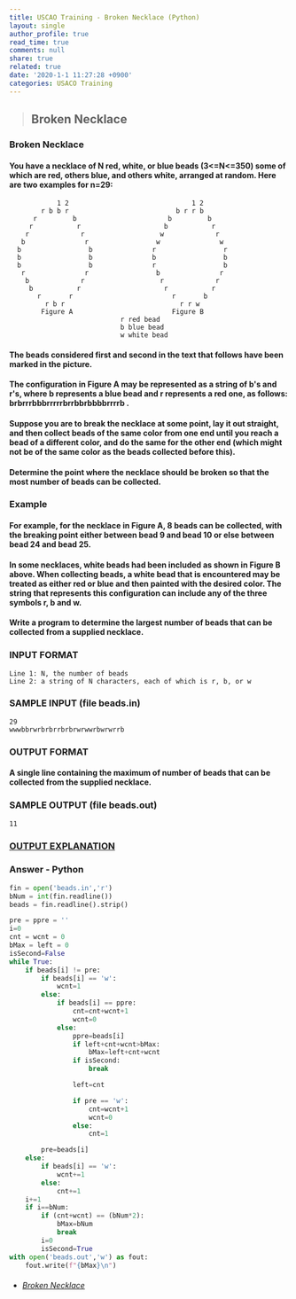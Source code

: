 ```yaml
---
title: USCAO Training - Broken Necklace (Python)
layout: single
author_profile: true
read_time: true
comments: null
share: true
related: true
date: '2020-1-1 11:27:28 +0900'
categories: USACO Training
---
```


> ## Broken Necklace

### Broken Necklace
#### You have a necklace of N red, white, or blue beads (3<=N<=350) some of which are red, others blue, and others white, arranged at random. Here are two examples for n=29:

                1 2                               1 2
            r b b r                           b r r b
          r         b                       b         b
         r           r                     b           r
        r             r                   w             r
       b               r                 w               w
      b                 b               r                 r
      b                 b               b                 b
      b                 b               r                 b
       r               r                 b               r
        b             r                   r             r
         b           r                     r           r
           r       r                         r       b
             r b r                             r r w
            Figure A                         Figure B
								r red bead
								b blue bead
								w white bead

#### The beads considered first and second in the text that follows have been marked in the picture.

#### The configuration in Figure A may be represented as a string of b's and r's, where b represents a blue bead and r represents a red one, as follows: brbrrrbbbrrrrrbrrbbrbbbbrrrrb .

#### Suppose you are to break the necklace at some point, lay it out straight, and then collect beads of the same color from one end until you reach a bead of a different color, and do the same for the other end (which might not be of the same color as the beads collected before this).

#### Determine the point where the necklace should be broken so that the most number of beads can be collected.

### Example

#### For example, for the necklace in Figure A, 8 beads can be collected, with the breaking point either between bead 9 and bead 10 or else between bead 24 and bead 25.

#### In some necklaces, white beads had been included as shown in Figure B above. When collecting beads, a white bead that is encountered may be treated as either red or blue and then painted with the desired color. The string that represents this configuration can include any of the three symbols r, b and w.

#### Write a program to determine the largest number of beads that can be collected from a supplied necklace.

### INPUT FORMAT
	Line 1:	N, the number of beads
	Line 2:	a string of N characters, each of which is r, b, or w

### SAMPLE INPUT (file beads.in)
	29
	wwwbbrwrbrbrrbrbrwrwwrbwrwrrb
	
### OUTPUT FORMAT
#### A single line containing the maximum of number of beads that can be collected from the supplied necklace.

### SAMPLE OUTPUT (file beads.out)
	11

### [OUTPUT EXPLANATION](https://train.usaco.org/usacoprob2?a=miQqOSmwjhm&S=beads)

### Answer - Python
```python
fin = open('beads.in','r')
bNum = int(fin.readline())
beads = fin.readline().strip()

pre = ppre = ''
i=0
cnt = wcnt = 0
bMax = left = 0
isSecond=False
while True:
	if beads[i] != pre:
		if beads[i] == 'w':
			wcnt=1
		else:
			if beads[i] == ppre:
				cnt=cnt+wcnt+1
				wcnt=0
			else:
				ppre=beads[i]
				if left+cnt+wcnt>bMax:
					bMax=left+cnt+wcnt
				if isSecond:
					break

				left=cnt

				if pre == 'w':
					cnt=wcnt+1
					wcnt=0
				else:
					cnt=1

		pre=beads[i]
	else:           
		if beads[i] == 'w':
			wcnt+=1
		else:
			cnt+=1
	i+=1   
	if i==bNum:
		if (cnt+wcnt) == (bNum*2):
			bMax=bNum
			break
		i=0
		isSecond=True
with open('beads.out','w') as fout:
	fout.write(f"{bMax}\n")
```

* ###### [Broken Necklace]

[Broken Necklace]: https://train.usaco.org/usacoprob2?a=miQqOSmwjhm&S=beads
